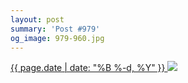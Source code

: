 ```yaml
---
layout: post
summary: 'Post #979'
og_image: 979-960.jpg
---
```


<p>
 <time>
  <a href="/979">
   {{ page.date | date: "%B %-d, %Y" }}
  </a>
 </time>
 <a href="/979">
  <img sizes="(min-width: 700px) 50vw, calc(100vw - 2rem)" src="{{ site.assets_url }}/979-480.jpg" srcset="{{ site.assets_url }}/979-240.jpg 240w, {{ site.assets_url }}/979-480.jpg 480w, {{ site.assets_url }}/979-720.jpg 720w, {{ site.assets_url }}/979-960.jpg 960w"/>
 </a>
</p>
